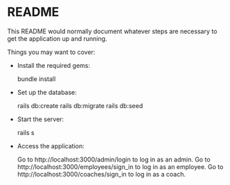 # README

This README would normally document whatever steps are necessary to get the
application up and running.

Things you may want to cover:

* Install the required gems:

    bundle install

* Set up the database:

    rails db:create
    rails db:migrate
    rails db:seed

* Start the server:

    rails s

* Access the application:

    Go to http://localhost:3000/admin/login to log in as an admin.
    Go to http://localhost:3000/employees/sign_in to log in as an employee.
    Go to http://localhost:3000/coaches/sign_in to log in as a coach.


